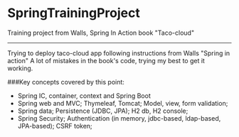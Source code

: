 # SpringTrainingProject
Training project from Walls, Spring In Action book "Taco-cloud"


---
Trying to deploy taco-cloud app following instructions from Walls "Spring in action"
A lot of mistakes in the book's code, trying my best to get it working.

###Key concepts covered by this point:
* Spring IC, container, context and Spring Boot
* Spring web and MVC; Thymeleaf, Tomcat; Model, view, form validation;
* Spring data; Persistence (JDBC, JPA); H2 db, H2 console;
* Spring Security; Authentication (in memory, jdbc-based, ldap-based, JPA-based); CSRF token;